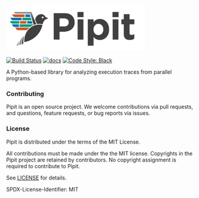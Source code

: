 # <img src="https://raw.githubusercontent.com/hpcgroup/pipit/develop/logo.png" height="120" valign="middle" alt="pipit"/>

[![Build Status](https://github.com/hpcgroup/pipit/actions/workflows/unit-tests.yaml/badge.svg)](https://github.com/hpcgroup/pipit/actions)
[![docs](https://readthedocs.org/projects/pipit/badge/?version=latest)](https://pipit.readthedocs.io/en/latest/?badge=latest)
[![Code Style: Black](https://img.shields.io/badge/code%20style-black-000000.svg)](https://github.com/psf/black)

A Python-based library for analyzing execution traces from parallel programs.

### Contributing

Pipit is an open source project. We welcome contributions via pull requests,
and questions, feature requests, or bug reports via issues.

### License

Pipit is distributed under the terms of the MIT License.

All contributions must be made under the the MIT license. Copyrights in the
Pipit project are retained by contributors.  No copyright assignment is
required to contribute to Pipit.

See [LICENSE](https://github.com/pssg-int/trace-analysis/blob/develop/LICENSE)
for details.

SPDX-License-Identifier: MIT
